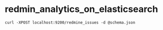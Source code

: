 # redmin_analytics_on_elasticsearch


```
curl -XPOST localhost:9200/redmine_issues -d @schema.json
```
